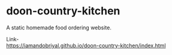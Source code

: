 # doon-country-kitchen

A static homemade food ordering website.

Link- <br>
https://iamandobriyal.github.io/doon-country-kitchen/index.html

